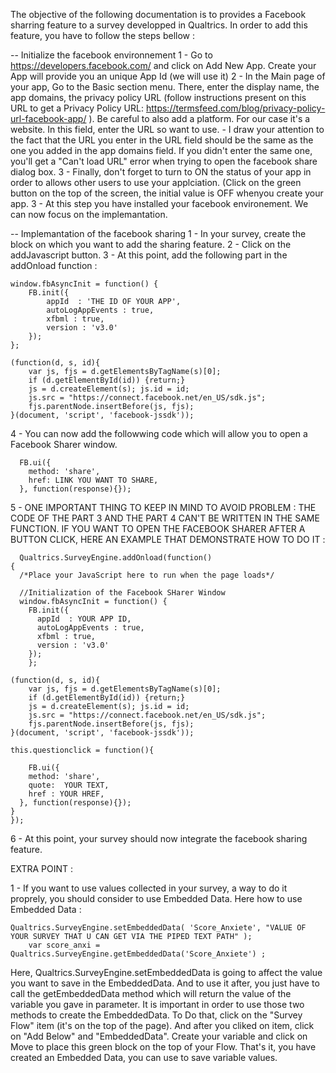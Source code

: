 The objective of the following documentation is to provides a Facebook sharring feature to a survey developped in Qualtrics. 
In order to add this feature, you have to follow the steps bellow : 
  
  -- Initialize the facebook environnement
  1 - Go to https://developers.facebook.com/ and click on Add New App. Create your App will provide you an unique App Id (we will use it) 
  2 - In the Main page of your app, Go to the Basic section menu. There, enter the display name, the app domains, the privacy policy URL (follow instructions present on this URL to get a Privacy Policy URL: https://termsfeed.com/blog/privacy-policy-url-facebook-app/ ). Be careful to also add a platform. For our case it's a website. In this field, enter the URL so want to use. 
  	- I draw your attention to the fact that the URL you enter in the URL field should be the same as the one you added in the app domains field. If you didn't enter the same one, you'll get a "Can't load URL" error when trying to open the facebook share dialog box. 
  3 - Finally, don't forget to turn to ON the status of your app in order to allows other users to use your applciation. (Click on the green button on the top of the screen, the initial value is OFF whenyou create your app. 
  3 - At this step you have installed your facebook environement. We can now focus on the implemantation. 
  
  -- Implemantation of the facebook sharing 
  1 - In your survey, create the block on which you want to add the sharing feature. 
  2 - Click on the addJavascript button. 
  3 - At this point, add the following part in the addOnload function : 

 	window.fbAsyncInit = function() {    	
		FB.init({
			appId  : 'THE ID OF YOUR APP',
			autoLogAppEvents : true,
			xfbml : true,
			version : 'v3.0'
		}); 
    };

  	(function(d, s, id){
    	var js, fjs = d.getElementsByTagName(s)[0];
     	if (d.getElementById(id)) {return;}
     	js = d.createElement(s); js.id = id;
     	js.src = "https://connect.facebook.net/en_US/sdk.js";
     	fjs.parentNode.insertBefore(js, fjs);
   	}(document, 'script', 'facebook-jssdk'));
    
   4 - You can now add the followwing code which will allow you to open a Facebook Sharer window.
      
      FB.ui({
        method: 'share',
        href: LINK YOU WANT TO SHARE,
      }, function(response){});
      
  5 -  ONE IMPORTANT THING TO KEEP IN MIND TO AVOID PROBLEM : THE CODE OF THE PART 3 AND THE PART 4 CAN'T BE WRITTEN IN THE SAME FUNCTION. IF YOU WANT TO OPEN THE FACEBOOK SHARER AFTER A BUTTON CLICK, HERE AN EXAMPLE THAT DEMONSTRATE HOW TO DO IT : 
      
      Qualtrics.SurveyEngine.addOnload(function()
    {
      /*Place your JavaScript here to run when the page loads*/
        
      //Initialization of the Facebook SHarer Window 
      window.fbAsyncInit = function() {    	
        FB.init({
          appId  : YOUR APP ID, 
          autoLogAppEvents : true,
          xfbml : true,
          version : 'v3.0'
        });
        };

  	(function(d, s, id){
    	var js, fjs = d.getElementsByTagName(s)[0];
     	if (d.getElementById(id)) {return;}
     	js = d.createElement(s); js.id = id;
     	js.src = "https://connect.facebook.net/en_US/sdk.js";
     	fjs.parentNode.insertBefore(js, fjs);
   	}(document, 'script', 'facebook-jssdk'));
	
    this.questionclick = function(){

        FB.ui({
        method: 'share',
        quote:  YOUR TEXT,
        href : YOUR HREF,
      }, function(response){});
    }
    });
    
   6 - At this point, your survey should now integrate the facebook sharing feature.  

   EXTRA POINT : 
  
   1 - If you want to use values collected in your survey, a way to do it proprely, you should consider to use Embedded Data. Here how to use Embedded Data : 

    Qualtrics.SurveyEngine.setEmbeddedData( 'Score_Anxiete', "VALUE OF YOUR SURVEY THAT U CAN GET VIA THE PIPED TEXT PATH" );
		var score_anxi = Qualtrics.SurveyEngine.getEmbeddedData('Score_Anxiete') ;
  
  Here, Qualtrics.SurveyEngine.setEmbeddedData is going to affect the value you want to save in the EmbeddedData. And to use it after, you just have to call the getEmbeddedData method which will return the value of the variable you gave in parameter. It is important in order to use those two methods to create the EmbeddedData. To Do that, click on the "Survey Flow" item (it's on the top of the page). And after you cliked on item, click on "Add Below" and "EmbeddedData". Create your variable and click on Move to place this green block on the top of your Flow. That's it, you have created an Embedded Data, you can use to save variable values. 
